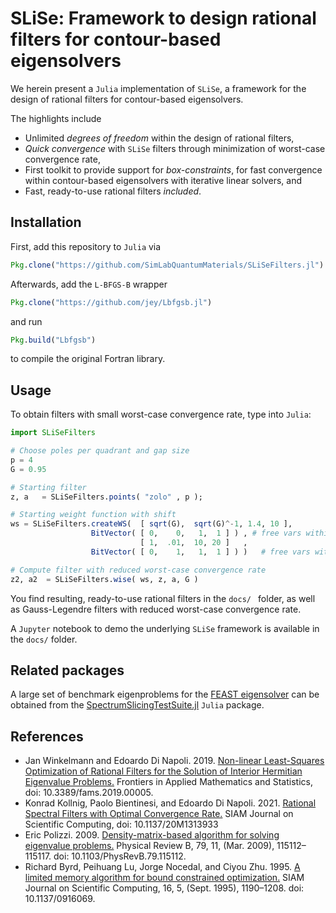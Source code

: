 # SLiSe: Framework to design rational filters for contour-based eigensolvers

We herein present a `Julia` implementation of `SLiSe`, a framework for the design of rational filters for contour-based eigensolvers.

The highlights include
- Unlimited _degrees of freedom_ within the design of rational filters,
- _Quick convergence_ with `SLiSe` filters through minimization of worst-case convergence rate,
- First toolkit to provide support for _box-constraints_, for fast convergence within contour-based eigensolvers with iterative linear solvers, and
- Fast, ready-to-use rational filters _included_.

## Installation
First, add this repository to `Julia` via
```jl
Pkg.clone("https://github.com/SimLabQuantumMaterials/SLiSeFilters.jl")
```

Afterwards, add the `L-BFGS-B` wrapper
```jl
Pkg.clone("https://github.com/jey/Lbfgsb.jl")
```
and run
```jl
Pkg.build("Lbfgsb")
```
to compile the original Fortran library.

## Usage
To obtain filters with small worst-case convergence rate, type into `Julia`:
```jl
import SLiSeFilters

# Choose poles per quadrant and gap size
p = 4
G = 0.95

# Starting filter
z, a   = SLiSeFilters.points( "zolo" , p );

# Starting weight function with shift
ws = SLiSeFilters.createWS(  [ sqrt(G),  sqrt(G)^-1, 1.4, 10 ],
                  BitVector( [ 0,    0,   1,  1 ] ) , # free vars within minimization
                             [ 1,  .01,  10, 20 ]   ,
                  BitVector( [ 0,    1,   1,  1 ] ) )   # free vars within minimization

# Compute filter with reduced worst-case convergence rate
z2, a2  = SLiSeFilters.wise( ws, z, a, G )
```
You find resulting, ready-to-use rational filters in the `docs/ ` folder, as well as Gauss-Legendre filters with reduced worst-case convergence rate.

A `Jupyter` notebook to demo the underlying `SLiSe` framework is available in the `docs/` folder.

## Related packages
A large set of benchmark eigenproblems for the [FEAST eigensolver](http://www.feast-solver.org/) can be obtained from the [SpectrumSlicingTestSuite.jl](https://github.com/SimLabQuantumMaterials/SpectrumSlicingTestSuite.jl) `Julia` package.

## References
- Jan Winkelmann and Edoardo Di Napoli. 2019. [Non-linear Least-Squares Optimization of Rational Filters for the Solution of Interior Hermitian Eigenvalue Problems.](https://doi.org/10.3389/fams.2019.00005) Frontiers in Applied Mathematics
  and Statistics, doi: 10.3389/fams.2019.00005.
- Konrad Kollnig, Paolo Bientinesi, and Edoardo Di Napoli. 2021. [Rational Spectral Filters with Optimal Convergence Rate.](https://doi.org/10.1137/20M1313933) SIAM Journal on Scientific Computing, doi: 10.1137/20M1313933
- Eric Polizzi. 2009. [Density-matrix-based algorithm for solving eigenvalue problems.](https://doi.org/10.1103/PhysRevB.79.115112) Physical Review B, 79, 11, (Mar. 2009), 115112–115117. doi: 10.1103/PhysRevB.79.115112.
- Richard Byrd, Peihuang Lu, Jorge Nocedal, and Ciyou Zhu. 1995. [A limited memory algorithm for bound constrained optimization.](https://doi.org/10.1137/0916069) SIAM Journal on Scientific Computing, 16, 5, (Sept. 1995), 1190–1208. doi: 10.1137/0916069.
